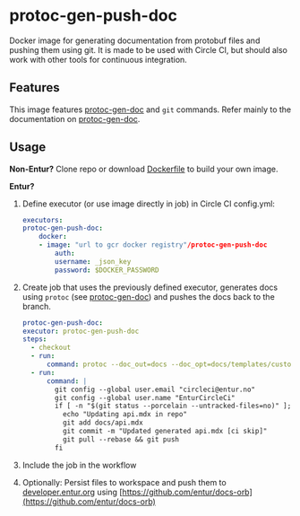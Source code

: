 # protoc-gen-push-doc
Docker image for generating documentation from protobuf files and pushing them using git. It is made to be used with Circle CI, but should also work with other tools for continuous integration.

## Features
This image features [protoc-gen-doc](https://github.com/pseudomuto/protoc-gen-doc) and `git` commands. Refer mainly to the documentation on [protoc-gen-doc](https://github.com/pseudomuto/protoc-gen-doc).

## Usage
**Non-Entur?** Clone repo or download [Dockerfile](./Dockerfile) to build your own image.

**Entur?**   
1. Define executor (or use image directly in job) in Circle CI config.yml:

    ```config.yml
    executors:
    protoc-gen-push-doc:
        docker:
        - image: "url to gcr docker registry"/protoc-gen-push-doc
            auth:
            username: _json_key
            password: $DOCKER_PASSWORD

    ```

2. Create job that uses the previously defined executor, generates docs using `protoc` (see [protoc-gen-doc](https://github.com/pseudomuto/protoc-gen-doc)) and pushes the docs back to the branch.
    ```config.yml
    protoc-gen-push-doc:
    executor: protoc-gen-push-doc
    steps:
      - checkout
      - run:
          command: protoc --doc_out=docs --doc_opt=docs/templates/custom-markdown.tmpl,api.mdx --proto_path=src/main/proto/  src/main/proto/*.proto
      - run:
          command: |
            git config --global user.email "circleci@entur.no"
            git config --global user.name "EnturCircleCi"
            if [ -n "$(git status --porcelain --untracked-files=no)" ]; then
              echo "Updating api.mdx in repo"
              git add docs/api.mdx
              git commit -m "Updated generated api.mdx [ci skip]"
              git pull --rebase && git push
            fi
    ```

3. Include the job in the workflow

4. Optionally: Persist files to workspace and push them to [developer.entur.org](developer.entur.org) using [https://github.com/entur/docs-orb](https://github.com/entur/docs-orb)
